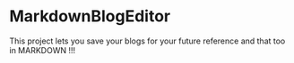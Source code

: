 # MarkdownBlogEditor
This project lets you save your blogs for your future reference and that too in MARKDOWN !!!
